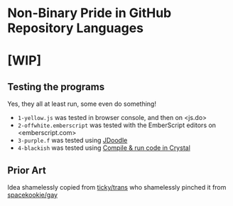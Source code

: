 # Non-Binary Pride in GitHub Repository Languages

# [WIP]

<!--
![Screenshot, showing JavaScript in yellow, EmberScript in off-white, Fortran in a bright purple/violet, and Crystal in black](screenshot.png)
-->

## Testing the programs

Yes, they all at least run, some even do something!

- `1-yellow.js` was tested in browser console, and then on <js.do>
- `2-offwhite.emberscript` was tested with the EmberScript editors on <emberscript.com>
- `3-purple.f` was tested using [JDoodle](https://www.jdoodle.com/execute-fortran-online)
- `4-blackish` was tested using [Compile & run code in Crystal](https://play.crystal-lang.org/)

## Prior Art

Idea shamelessly copied from [ticky/trans](https://github.com/ticky/trans) who shamelessly pinched it from [spacekookie/gay](https://github.com/spacekookie/gay)
